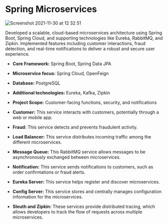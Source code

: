# Spring Microservices
![Screenshot 2021-11-30 at 12 32 51](https://user-images.githubusercontent.com/40702606/144061535-7a42e85b-59d6-4f7f-9c35-18a48b49e6de.png)

Developed a scalable, cloud-based microservices architecture using Spring Boot, Spring Cloud, and supporting technologies like Eureka, RabbitMQ, and Zipkin. Implemented features including customer interactions, fraud detection, and real-time notifications to deliver a robust and secure user experience.
* **Core Framework:** Spring Boot, Spring Data JPA
* **Microservice focus:** Spring Cloud, OpenFeign
* **Database:** PostgreSQL
* **Additional technologies:** Eureka, Kafka, Zipkin
* **Project Scope:** Customer-facing functions, security, and notifications


* **Customer:** This service interacts with customers, potentially through a web or mobile app.
* **Fraud:** This service detects and prevents fraudulent activity.
* **Load Balancer:** This service distributes incoming traffic among the different microservices.
* **Message Queue:** This RabbitMQ service allows messages to be asynchronously exchanged between microservices.
* **Notification:** This service sends notifications to customers, such as order confirmations or fraud alerts.
* **Eureka Server:** This service helps register and discover microservices.
* **Config Server:** This service stores and centrally manages configuration information for the microservices.
* **Sleuth and Zipkin:** These services provide distributed tracing, which allows developers to track the flow of requests across multiple microservices. 
